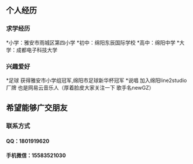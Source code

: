 ## 个人经历
### 求学经历
*小学：雅安市雨城区第四小学
*初中：绵阳东辰国际学校
*高中：绵阳中学
*大学：成都电子科技大学
### 兴趣爱好
*足球 获得雅安市小学组冠军,绵阳市足球新华杯冠军
*说唱 加入绵阳line2studio厂牌 也是网易云音乐人（厚着脸皮大家关注一下 歌手名newGZ）
## 希望能够广交朋友
### 联系方式 
#### QQ：1801919620
#### 手机微信：15583521030
